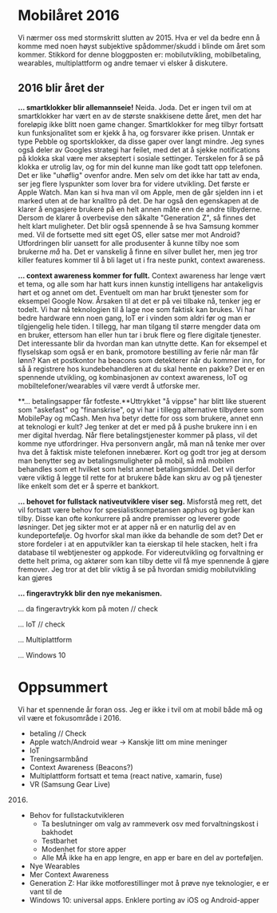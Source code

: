 # Mobilåret 2016
Vi nærmer oss med stormskritt slutten av 2015. Hva er vel da bedre enn å komme med noen høyst subjektive spådommer/skudd i blinde om året som kommer. Stikkord for denne bloggposten er: mobilutvikling, mobilbetaling, wearables, multiplattform og andre temaer vi elsker å diskutere.

## 2016 blir året der
**... smartklokker blir allemannseie!** Neida. Joda. Det er ingen tvil om at smartklokker har vært en av de største snakkisene dette året, men det har foreløpig ikke blitt noen game changer. Smartklokker for meg tilbyr fortsatt kun funksjonalitet som er kjekk å ha, og forsvarer ikke prisen. Unntak er type Pebble og sportsklokker, da disse gaper over langt mindre. Jeg synes også deler av Googles strategi har feilet, med det at å sjekke notifications på klokka skal være mer akseptert i sosiale settinger. Terskelen for å se på klokka er utrolig lav, og for min del kunne man like godt tatt opp telefonen. Det er like "uhøflig" ovenfor andre. Men selv om det ikke har tatt av enda, ser jeg flere lyspunkter som lover bra for videre utvikling. Det første er Apple Watch. Man kan si hva man vil om Apple, men de går sjelden inn i et marked uten at de har knalltro på det. De har også den egenskapen at de klarer å engasjere brukere på en helt annen måte enn de andre tilbyderne. Dersom de klarer å overbevise den såkalte "Generation Z", så finnes det helt klart muligheter. Det blir også spennende å se hva Samsung kommer med. Vil de fortsette med sitt eget OS, eller satse mer mot Android? Utfordringen blir uansett for alle produsenter å kunne tilby noe som brukerne _må_ ha. Det er vanskelig å finne en silver bullet her, men jeg tror killer features kommer til å bli laget ut i fra neste punkt, context awareness.

**... context awareness kommer for fullt.** Context awareness har lenge vært et tema, og alle som har hatt kurs innen kunstig intelligens har antakeligvis hørt et og annet om det. Eventuelt om man har brukt tjenester som for eksempel Google Now. Årsaken til at det er på vei tilbake nå, tenker jeg er todelt. Vi har nå teknologien til å lage noe som faktisk kan brukes. Vi har bedre hardware enn noen gang, IoT er i vinden som aldri før og man er tilgjengelig hele tiden. I tillegg, har man tilgang til større mengder data om en bruker, ettersom han eller hun tar i bruk flere og flere digitale tjenester. Det interessante blir da hvordan man kan utnytte dette. Kan for eksempel et flyselskap som også er en bank, promotore bestilling av ferie når man får lønn? Kan et postkontor ha beacons som detekterer når du kommer inn, for så å registrere hos kundebehandleren at du skal hente en pakke? Det er en spennende utvikling, og kombinasjonen av context awareness, IoT og mobiltelefoner/wearables vil være verdt å utforske mer.

**... betalingsapper får fotfeste.**Uttrykket "å vippse" har blitt like stuerent som "askefast" og "finanskrise", og vi har i tillegg alternative tilbydere som MobilePay og mCash. Men hva betyr dette for oss som brukere, annet enn at teknologi er kult? Jeg tenker at det er med på å pushe brukere inn i en mer digital hverdag. Når flere betalingstjenester kommer på plass, vil det komme nye utfordringer. Hva personvern angår, må man nå tenke mer over hva det å faktisk miste telefonen innebærer. Kort og godt tror jeg at dersom man benytter seg av betalingsmuligheter på mobil, så må mobilen behandles som et hvilket som helst annet betalingsmiddel. Det vil derfor være viktig å legge til rette for at brukere både kan skru av og på tjenester like enkelt som det er å sperre et bankkort.


**... behovet for fullstack nativeutviklere viser seg.** Misforstå meg rett, det vil fortsatt være behov for spesialistkompetansen apphus og byråer kan tilby. Disse kan ofte konkurrere på andre premisser og leverer gode løsninger. Det jeg sikter mot er at apper nå er en naturlig del av en kundeportefølje. Og hvorfor skal man ikke da behandle de som det? Det er store fordeler i at en apputvikler kan ta eierskap til hele stacken, helt i fra database til webtjenester og appkode. For videreutvikling og forvaltning er dette helt prima, og aktører som kan tilby dette vil få mye spennende å gjøre fremover. Jeg tror at det blir viktig å se på hvordan smidig mobilutvikling kan gjøres

**... fingeravtrykk blir den nye mekanismen.**

... da fingeravtrykk kom på moten // check

... IoT // check

... Multiplattform

... Windows 10


# Oppsummert

Vi har et spennende år foran oss. Jeg er ikke i tvil om at mobil både må og vil være et fokusområde i 2016.


- betaling // Check
- Apple watch/Android wear -> Kanskje litt om mine meninger
- IoT
- Treningsarmbånd
- Context Awareness (Beacons?)
- Multiplattform fortsatt et tema (react native, xamarin, fuse)
- VR (Samsung Gear Live)
2016.
- Behov for fullstackutvikleren 
  - Ta beslutninger om valg av rammeverk osv med forvaltningskost i bakhodet
  - Testbarhet
  - Modenhet for store apper
  - Alle MÅ ikke ha en app lengre, en app er bare en del av porteføljen.
- Nye Wearables
- Mer Context Awareness
- Generation Z: Har ikke motforestillinger mot å prøve nye teknologier, e er vant til de
- Windows 10: universal apps. Enklere porting av iOS og Android-apper
